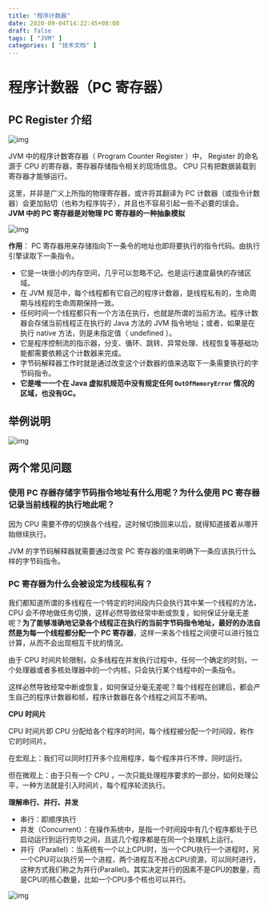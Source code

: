 ```yaml
---
title: "程序计数器"
date: 2020-09-04T14:22:45+08:00
draft: false
tags: [ "JVM" ]
categories: [ "技术文档" ]
---
```

# 程序计数器（PC 寄存器）

## PC Register 介绍

![img](/img/程序计数器001.png)

JVM 中的程序计数寄存器（ Program Counter Register ）中， Register 的命名源于 CPU 的寄存器，寄存器存储指令相关的现场信息。 CPU 只有把数据装载到寄存器才能够运行。

这里，并非是广义上所指的物理寄存器，或许将其翻译为 PC 计数器（或指令计数器）会更加贴切（也称为程序钩子），并且也不容易引起一些不必要的误会。 **JVM 中的 PC 寄存器是对物理 PC 寄存器的一种抽象模拟**

![img](/img/程序计数器002.png)

**作用**： PC 寄存器用来存储指向下一条令的地址也即将要执行的指令代码。由执行引擎读取下一条指令。

- 它是一块很小的内存空间，几乎可以忽略不记。也是运行速度最快的存储区域。
- 在 JVM 规范中，每个线程都有它自己的程序计数器，是线程私有的，生命周期与线程的生命周期保持一致。
- 任何时间一个线程都只有一个方法在执行，也就是所谓的当前方法。程序计数器会存储当前线程正在执行的 Java 方法的 JVM 指令地址；或者，如果是在执行 native 方法，则是未指定值（ undefined ）。
- 它是程序控制流的指示器，分支、循环、跳转、异常处理、线程恢复等基础功能都需要依赖这个计数器来完成。
- 字节码解释器工作时就是通过改变这个计数器的值来选取下一条需要执行的字节码指令。
- **它是唯一一个在 Java 虚拟机规范中没有规定任何 `OutOfMemoryError` 情况的区域，也没有GC。**

## 举例说明

![img](/img/程序计数器003.png)

## 两个常见问题

### 使用 PC 存器存储字节码指令地址有什么用呢？为什么使用 PC 寄存器记录当前线程的执行地此呢？

因为 CPU 需要不停的切换各个线程，这时候切換回来以后，就得知道接着从哪开始继续执行。

JVM 的字节码解释器就需要通过改变 PC 寄存器的值来明确下一条应该执行什么样的字节码指令。

### PC 寄存器为什么会被设定为线程私有？

我们都知道所谓的多线程在一个特定的时间段内只会执行其中某一个线程的方法， CPU 会不停地做任务切换，这样必然导致经常中断或恢复，如何保证分毫无差呢？**为了能够准确地记录各个线程正在执行的当前字节码指令地址，最好的办法自然是为每一个线程都分配一个 PC 寄存器**，这样一来各个线程之间便可以进行独立计算，从而不会出现相互干扰的情況。

由于 CPU 时间片轮限制，众多线程在并发执行过程中，任何一个确定的时刻，一个处理器或者多核处理器中的一个内核，只会执行某个线程中的一条指令。

这样必然导致经常中断或恢复，如何保证分毫无差呢？每个线程在创建后，都会产生自己的程序计数器和帧，程序计数器在各个线程之间互不影响。

**CPU 时间片**

CPU 时间片即 CPU 分配给各个程序的时间，每个线程被分配一个时间段，称作它的时间片。

在宏观上：我们可以同时打开多个应用程序，每个程序并行不悖，同时运行。

但在微观上：由于只有一个 CPU ，一次只能处理程序要求的一部分，如何处理公平，一种方法就是引入时间片，每个程序轮流执行。

**理解串行、并行、并发**

- 串行：即顺序执行
- 并发（Concurrent）：在操作系统中，是指一个时间段中有几个程序都处于已启动运行到运行完毕之间，且这几个程序都是在同一个处理机上运行。
- 并行（Parallel）：当系统有一个以上CPU时，当一个CPU执行一个进程时，另一个CPU可以执行另一个进程，两个进程互不抢占CPU资源，可以同时进行，这种方式我们称之为并行(Parallel)。其实决定并行的因素不是CPU的数量，而是CPU的核心数量，比如一个CPU多个核也可以并行。

![img](/img/程序计数器004.png)

